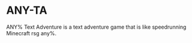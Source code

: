 # ANY-TA
ANY% Text Adventure is a text adventure game that is like speedrunning Minecraft rsg any%.
